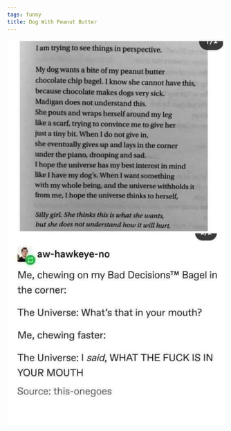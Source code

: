 ```yaml
---
tags: funny
title: Dog With Peanut Butter
---
```


![pbdog.jpg](https://raw.githubusercontent.com/muneer78/muneer78.github.io/master/images/pbdog.jpg)
